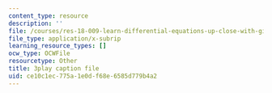 ```yaml
---
content_type: resource
description: ''
file: /courses/res-18-009-learn-differential-equations-up-close-with-gilbert-strang-and-cleve-moler-fall-2015/ce10c1ec775a1e0df68e6585d779b4a2_lL0oUZGMhXc.srt
file_type: application/x-subrip
learning_resource_types: []
ocw_type: OCWFile
resourcetype: Other
title: 3play caption file
uid: ce10c1ec-775a-1e0d-f68e-6585d779b4a2
---
```

